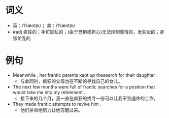 # 词义
- 英：/ˈfræntɪk/； 美：/ˈfræntɪk/
- #adj 疯狂的；手忙脚乱的；(由于恐惧或担心)无法控制感情的，发狂似的；紧张忙乱的
# 例句
- Meanwhile , her frantic parents kept up thesearch for their daughter .
	- 与此同时，疯狂的父母也在不断的寻找自己的女儿。
- The next few months were full of frantic searches for a position that would take me into my retirement .
	- 接下来的几个月，我一直在疯狂的找寻一份可以让我干到退休的工作。
- They made frantic attempts to revive him .
	- 他们拼命地努力让他苏醒过来。
